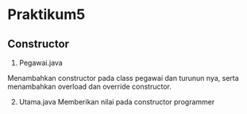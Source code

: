 # Praktikum5

## Constructor

1. Pegawai.java

Menambahkan constructor pada class pegawai dan turunun nya, serta menambahkan overload dan override
constructor.

2. Utama.java
Memberikan nilai pada constructor programmer